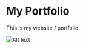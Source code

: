 # My Portfolio
This is my website / portfolio. 

![Alt text](/assets/website_screenshot.png "Portfolio Screenshot")
